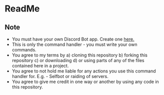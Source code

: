 # ReadMe

## Note
- You must have your own Discord Bot app. Create one [here.](https://discordapp.com/developers/applications/me)
- This is only the command handler - you must write your own commands.
- You agree to my terms by a) cloning this repository b) forking this repository c) or downloading d) or using parts of any of the files contained here in a project.
- You agree to not hold me liable for any actions you use this command handler for. E.g. - Selfbot or raiding of servers.
- You agree to give me credit in one way or another by using any code in this repository.